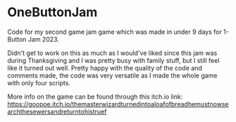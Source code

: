 # OneButtonJam

Code for my second game jam game which was made in under 9 days for 1-Button Jam 2023. 

Didn't get to work on this as much as I would've liked since this jam was during Thanksgiving and I was pretty busy with family stuff, but I still feel like it turned out well. Pretty happy with the quality of the code and comments made, the code was very versatile as I made the whole game with only four scripts.

More info on the game can be found through this itch.io link: https://goopoe.itch.io/themasterwizardturnedintoaloafofbreadhemustnowsearchthesewersandreturntohistruef
